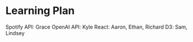 # Learning Plan 

Spotify API: Grace
OpenAI API: Kyle
React: Aaron, Ethan, Richard
D3: Sam, Lindsey

